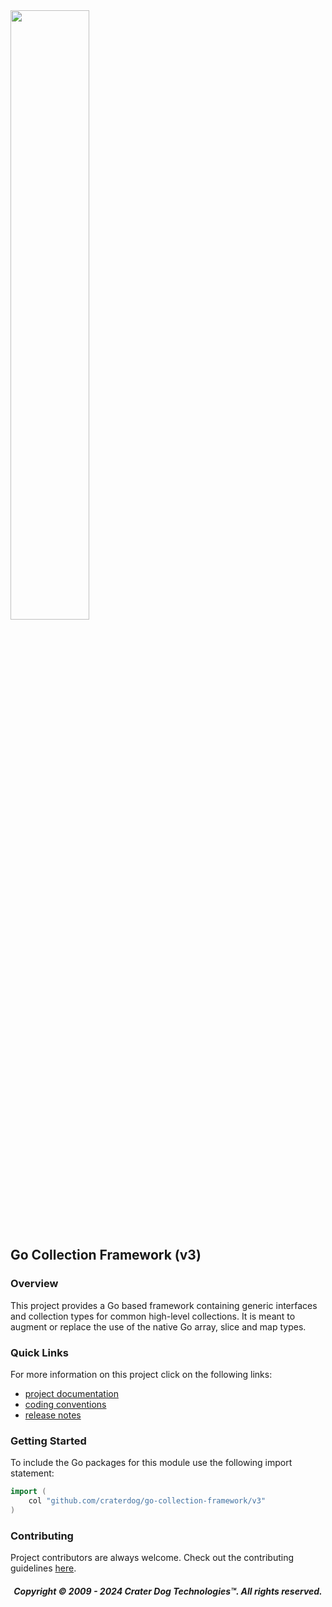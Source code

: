 <img src="https://craterdog.com/images/CraterDog.png" width="50%">

## Go Collection Framework (v3)

### Overview
This project provides a Go based framework containing generic interfaces and
collection types for common high-level collections. It is meant to augment or
replace the use of the native Go array, slice and map types.

### Quick Links
For more information on this project click on the following links:
 * [project documentation](https://github.com/craterdog/go-collection-framework/wiki)
 * [coding conventions](https://github.com/craterdog/go-coding-conventions/wiki)
 * [release notes](https://github.com/craterdog/go-collection-framework/wiki/releases)

### Getting Started
To include the Go packages for this module use the following import statement:
```go
import (
	col "github.com/craterdog/go-collection-framework/v3"
)
```

### Contributing
Project contributors are always welcome. Check out the contributing guidelines
[here](https://github.com/craterdog/go-collection-framework/blob/main/.github/CONTRIBUTING.md).

<H5 align="center"> Copyright © 2009 - 2024  Crater Dog Technologies™. All rights reserved. </H5>
